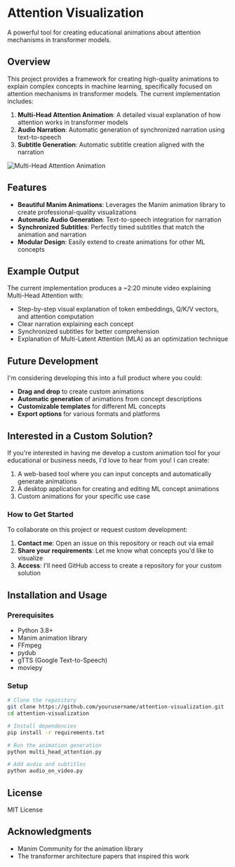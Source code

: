 # Attention Visualization

A powerful tool for creating educational animations about attention mechanisms in transformer models.

## Overview

This project provides a framework for creating high-quality animations to explain complex concepts in machine learning, specifically focused on attention mechanisms in transformer models. The current implementation includes:

1. **Multi-Head Attention Animation**: A detailed visual explanation of how attention works in transformer models
2. **Audio Narration**: Automatic generation of synchronized narration using text-to-speech
3. **Subtitle Generation**: Automatic subtitle creation aligned with the narration

![Multi-Head Attention Animation](https://github.com/yourusername/attention-visualization/raw/main/sample_screenshot.png)

## Features

- **Beautiful Manim Animations**: Leverages the Manim animation library to create professional-quality visualizations
- **Automatic Audio Generation**: Text-to-speech integration for narration
- **Synchronized Subtitles**: Perfectly timed subtitles that match the animation and narration
- **Modular Design**: Easily extend to create animations for other ML concepts

## Example Output

The current implementation produces a ~2:20 minute video explaining Multi-Head Attention with:
- Step-by-step visual explanation of token embeddings, Q/K/V vectors, and attention computation
- Clear narration explaining each concept
- Synchronized subtitles for better comprehension
- Explanation of Multi-Latent Attention (MLA) as an optimization technique

## Future Development

I'm considering developing this into a full product where you could:
- **Drag and drop** to create custom animations
- **Automatic generation** of animations from concept descriptions
- **Customizable templates** for different ML concepts
- **Export options** for various formats and platforms

## Interested in a Custom Solution?

If you're interested in having me develop a custom animation tool for your educational or business needs, I'd love to hear from you! I can create:

1. A web-based tool where you can input concepts and automatically generate animations
2. A desktop application for creating and editing ML concept animations
3. Custom animations for your specific use case

### How to Get Started

To collaborate on this project or request custom development:

1. **Contact me**: Open an issue on this repository or reach out via email
2. **Share your requirements**: Let me know what concepts you'd like to visualize
3. **Access**: I'll need GitHub access to create a repository for your custom solution

## Installation and Usage

### Prerequisites
- Python 3.8+
- Manim animation library
- FFmpeg
- pydub
- gTTS (Google Text-to-Speech)
- moviepy

### Setup
```bash
# Clone the repository
git clone https://github.com/yourusername/attention-visualization.git
cd attention-visualization

# Install dependencies
pip install -r requirements.txt

# Run the animation generation
python multi_head_attention.py

# Add audio and subtitles
python audio_on_video.py
```

## License

MIT License

## Acknowledgments

- Manim Community for the animation library
- The transformer architecture papers that inspired this work

